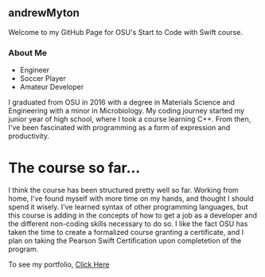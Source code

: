 ## andrewMyton

Welcome to my GitHub Page for OSU's Start to Code with Swift course.

### About Me
- Engineer
- Soccer Player
- Amateur Developer

I graduated from OSU in 2016 with a degree in Materials Science and Engineering with a minor in Microbiology. My coding journey started my junior year of high school, where I took a course learning C++. From then, I've been fascinated with programming as a form of expression and productivity. 


# The course so far...
I think the course has been structured pretty well so far. Working from home, I've found myself with more time on my hands, and thought I should spend it wisely. I've learned syntax of other programming languages, but this course is adding in the concepts of how to get a job as a developer and the different non-coding skills necessary to do so. I like the fact OSU has taken the time to create a formalized course granting a certificate, and I plan on taking the Pearson Swift Certification upon completetion of the program.


To see my portfolio, [Click Here](https://myton-3.github.io/startToCode/codeHighlight)

